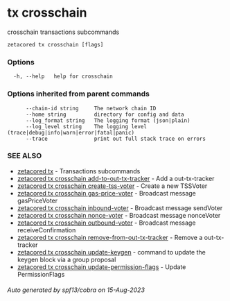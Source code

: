 # tx crosschain

crosschain transactions subcommands

```
zetacored tx crosschain [flags]
```

### Options

```
  -h, --help   help for crosschain
```

### Options inherited from parent commands

```
      --chain-id string     The network chain ID
      --home string         directory for config and data 
      --log_format string   The logging format (json|plain) 
      --log_level string    The logging level (trace|debug|info|warn|error|fatal|panic) 
      --trace               print out full stack trace on errors
```

### SEE ALSO

* [zetacored tx](zetacored_tx.md)	 - Transactions subcommands
* [zetacored tx crosschain add-to-out-tx-tracker](zetacored_tx_crosschain_add-to-out-tx-tracker.md)	 - Add a out-tx-tracker
* [zetacored tx crosschain create-tss-voter](zetacored_tx_crosschain_create-tss-voter.md)	 - Create a new TSSVoter
* [zetacored tx crosschain gas-price-voter](zetacored_tx_crosschain_gas-price-voter.md)	 - Broadcast message gasPriceVoter
* [zetacored tx crosschain inbound-voter](zetacored_tx_crosschain_inbound-voter.md)	 - Broadcast message sendVoter
* [zetacored tx crosschain nonce-voter](zetacored_tx_crosschain_nonce-voter.md)	 - Broadcast message nonceVoter
* [zetacored tx crosschain outbound-voter](zetacored_tx_crosschain_outbound-voter.md)	 - Broadcast message receiveConfirmation
* [zetacored tx crosschain remove-from-out-tx-tracker](zetacored_tx_crosschain_remove-from-out-tx-tracker.md)	 - Remove a out-tx-tracker
* [zetacored tx crosschain update-keygen](zetacored_tx_crosschain_update-keygen.md)	 - command to update the keygen block via a group proposal
* [zetacored tx crosschain update-permission-flags](zetacored_tx_crosschain_update-permission-flags.md)	 - Update PermissionFlags

###### Auto generated by spf13/cobra on 15-Aug-2023

